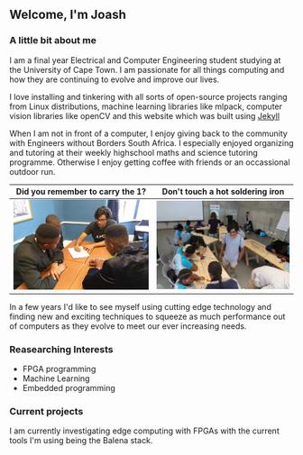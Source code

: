 ## Welcome, I'm Joash

### A little bit about me
I am a final year Electrical and Computer Engineering student studying at the University of Cape Town. I am passionate for all things computing and how they are continuing to evolve and improve our lives.

I love installing and tinkering with all sorts of open-source projects ranging from Linux distributions, machine learning libraries like mlpack, computer vision libraries like openCV and this website which was built using [Jekyll](https://jekyllrb.com/)

When I am not in front of a computer, I enjoy giving back to the community with Engineers without Borders South Africa. I especially enjoyed organizing and tutoring at their weekly highschool maths and science tutoring programme. Otherwise I enjoy getting coffee with friends or an occassional outdoor run.  

Did you remember to carry the 1? | Don't touch a hot soldering iron
:-------------------------:|:-------------------------:
![Tutoring](assets/Tutoring.jpg) | ![SolderingPicture](assets/joash_soldering.jpg)

In a few years I'd like to see myself using cutting edge technology and finding new and exciting techniques to squeeze as much performance out of computers as they evolve to meet our ever increasing needs. 

### Reasearching Interests

* FPGA programming
* Machine Learning
* Embedded programming

### Current projects

I am currently investigating edge computing with FPGAs with the current tools I'm using being the Balena stack.

